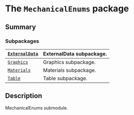 <a id="module-ansys.mechanical.stubs.Ansys.Mechanical.DataModel.MechanicalEnums"></a>

<a id="the-mechanicalenums-package"></a>

# The `MechanicalEnums` package

<a id="summary"></a>

## Summary

### Subpackages

| [`ExternalData`](ExternalData/index.md#module-ansys.mechanical.stubs.Ansys.Mechanical.DataModel.MechanicalEnums.ExternalData)   | ExternalData subpackage.   |
|---------------------------------------------------------------------------------------------------------------------------------|----------------------------|
| [`Graphics`](Graphics/index.md#module-ansys.mechanical.stubs.Ansys.Mechanical.DataModel.MechanicalEnums.Graphics)               | Graphics subpackage.       |
| [`Materials`](Materials/index.md#module-ansys.mechanical.stubs.Ansys.Mechanical.DataModel.MechanicalEnums.Materials)            | Materials subpackage.      |
| [`Table`](Table/index.md#module-ansys.mechanical.stubs.Ansys.Mechanical.DataModel.MechanicalEnums.Table)                        | Table subpackage.          |

<a id="description"></a>

## Description

MechanicalEnums submodule.

<!-- !! processed by numpydoc !! -->
